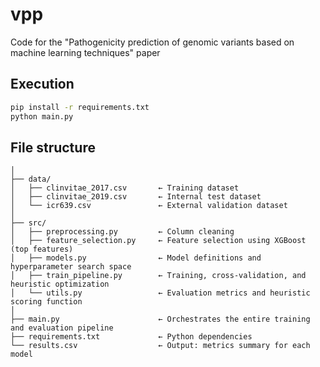 # vpp
Code for the "Pathogenicity prediction of genomic variants based on machine learning techniques" paper

## Execution

```bash
pip install -r requirements.txt
python main.py
```

## File structure

```
│
├── data/
│   ├── clinvitae_2017.csv       ← Training dataset
│   ├── clinvitae_2019.csv       ← Internal test dataset
│   └── icr639.csv               ← External validation dataset
│
├── src/
│   ├── preprocessing.py         ← Column cleaning 
│   ├── feature_selection.py     ← Feature selection using XGBoost (top features)
│   ├── models.py                ← Model definitions and hyperparameter search space
│   ├── train_pipeline.py        ← Training, cross-validation, and heuristic optimization
│   └── utils.py                 ← Evaluation metrics and heuristic scoring function
│
├── main.py                      ← Orchestrates the entire training and evaluation pipeline
├── requirements.txt             ← Python dependencies
└── results.csv                  ← Output: metrics summary for each model
```
